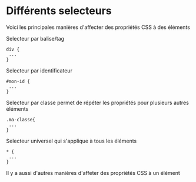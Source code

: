 # Différents selecteurs

Voici les principales manières d'affecter des propriétés CSS à des éléments

Selecteur par balise/tag

```
div {
 ...
}
```

Selecteur par identificateur

```
#mon-id {
 ...
}
```

Selecteur par classe permet de répéter les propriétés pour plusieurs autres éléments

```
.ma-classe{
 ...
}
```

Selecteur universel qui s'applique à tous les éléments

```
* {
 ...
}
```

Il y a aussi d'autres manières d'affeter des propriétés CSS à un élément
